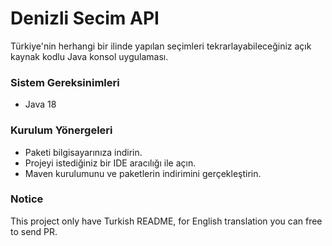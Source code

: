 # Denizli Secim API
Türkiye'nin herhangi bir ilinde yapılan seçimleri tekrarlayabileceğiniz açık kaynak kodlu Java konsol uygulaması.

### Sistem Gereksinimleri

- Java 18

### Kurulum Yönergeleri

- Paketi bilgisayarınıza indirin.
- Projeyi istediğiniz bir IDE aracılığı ile açın.
- Maven kurulumunu ve paketlerin indirimini gerçekleştirin.

### Notice
This project only have Turkish README, for English translation you can free to send PR.